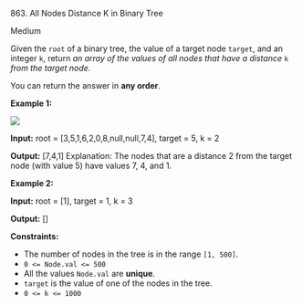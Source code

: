 863\. All Nodes Distance K in Binary Tree

Medium

Given the `root` of a binary tree, the value of a target node `target`, and an integer `k`, return _an array of the values of all nodes that have a distance_ `k` _from the target node._

You can return the answer in **any order**.

**Example 1:**

![](https://s3-lc-upload.s3.amazonaws.com/uploads/2018/06/28/sketch0.png)

**Input:** root = [3,5,1,6,2,0,8,null,null,7,4], target = 5, k = 2

**Output:** [7,4,1] Explanation: The nodes that are a distance 2 from the target node (with value 5) have values 7, 4, and 1.

**Example 2:**

**Input:** root = [1], target = 1, k = 3

**Output:** []

**Constraints:**

*   The number of nodes in the tree is in the range `[1, 500]`.
*   `0 <= Node.val <= 500`
*   All the values `Node.val` are **unique**.
*   `target` is the value of one of the nodes in the tree.
*   `0 <= k <= 1000`